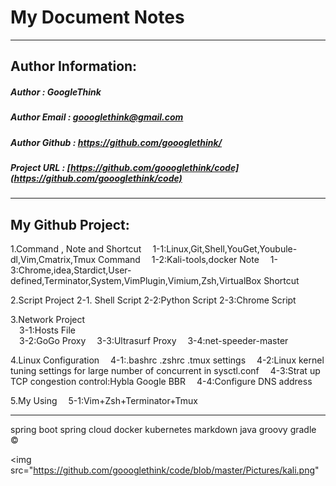 My Document Notes
====
-------

Author Information:
----

##### Author : GoogleThink
##### Author Email : <goooglethink@gmail.com>
##### Author Github : <https://github.com/goooglethink/>
##### Project URL : [https://github.com/goooglethink/code](https://github.com/goooglethink/code)
-------

My Github Project:
----

1.Command , Note and Shortcut
&emsp;1-1:Linux,Git,Shell,YouGet,Youbule-dl,Vim,Cmatrix,Tmux Command
&emsp;1-2:Kali-tools,docker Note
&emsp;1-3:Chrome,idea,Stardict,User-defined,Terminator,System,VimPlugin,Vimium,Zsh,VirtualBox Shortcut

2.Script Project
2-1.    Shell Script
    2-2:Python Script
    2-3:Chrome Script

3.Network Project<br />
&emsp;3-1:Hosts File<br/>
&emsp;3-2:GoGo Proxy
&emsp;3-3:Ultrasurf Proxy
&emsp;3-4:net-speeder-master

4.Linux Configuration
&emsp;4-1:.bashrc .zshrc .tmux settings
&emsp;4-2:Linux kernel tuning settings for large number of concurrent in sysctl.conf
&emsp;4-3:Strat up TCP congestion control:Hybla Google BBR
&emsp;4-4:Configure DNS address

5.My Using
&emsp;5-1:Vim+Zsh+Terminator+Tmux

------


spring boot spring cloud docker kubernetes markdown java groovy gradle
&copy;

<img src="https://github.com/goooglethink/code/blob/master/Pictures/kali.png"


